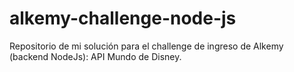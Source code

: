 # alkemy-challenge-node-js
Repositorio de mi solución para el challenge de ingreso de Alkemy (backend NodeJs): API Mundo de Disney.

